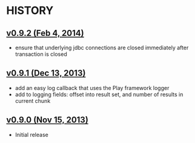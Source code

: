 # HISTORY

## [v0.9.2 (Feb 4, 2014)](http://github.com/youdevise/scalaquery-play-iteratees/compare/v0.9.1...v0.9.2)

  - ensure that underlying jdbc connections are closed immediately after transaction is closed

## [v0.9.1 (Dec 13, 2013)](http://github.com/youdevise/scalaquery-play-iteratees/compare/v0.9.0...v0.9.1)

  - add an easy log callback that uses the Play framework logger
  - add to logging fields: offset into result set, and number of results in current chunk

## [v0.9.0 (Nov 15, 2013)](http://github.com/youdevise/scalaquery-play-iteratees/compare/044aa30b77...v0.9.0)

  - Initial release

